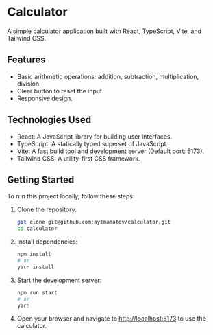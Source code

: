 # Calculator

A simple calculator application built with React, TypeScript, Vite, and Tailwind CSS.

## Features

- Basic arithmetic operations: addition, subtraction, multiplication, division.
- Clear button to reset the input.
- Responsive design.

## Technologies Used

- React: A JavaScript library for building user interfaces.
- TypeScript: A statically typed superset of JavaScript.
- Vite: A fast build tool and development server (Default port: 5173).
- Tailwind CSS: A utility-first CSS framework.

## Getting Started

To run this project locally, follow these steps:

1. Clone the repository:

   ```bash
   git clone git@github.com:aytmamatov/calculator.git
   cd calculator
   ```

2. Install dependencies:

   ```bash
   npm install
   # or
   yarn install
   ```

3. Start the development server:

   ```bash
   npm run start
   # or
   yarn
   ```

4. Open your browser and navigate to [http://localhost:5173](http://localhost:5173) to use the calculator.
